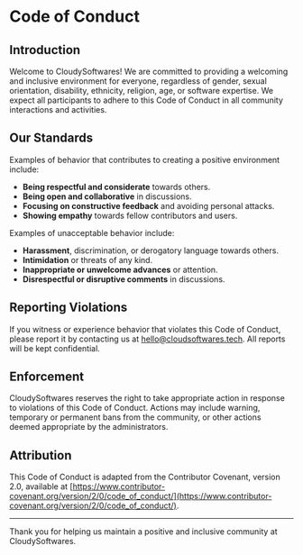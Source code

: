 # Code of Conduct

## Introduction

Welcome to CloudySoftwares! We are committed to providing a welcoming and inclusive environment for everyone, regardless of gender, sexual orientation, disability, ethnicity, religion, age, or software expertise. We expect all participants to adhere to this Code of Conduct in all community interactions and activities.

## Our Standards

Examples of behavior that contributes to creating a positive environment include:

- **Being respectful and considerate** towards others.
- **Being open and collaborative** in discussions.
- **Focusing on constructive feedback** and avoiding personal attacks.
- **Showing empathy** towards fellow contributors and users.

Examples of unacceptable behavior include:

- **Harassment**, discrimination, or derogatory language towards others.
- **Intimidation** or threats of any kind.
- **Inappropriate or unwelcome advances** or attention.
- **Disrespectful or disruptive comments** in discussions.

## Reporting Violations

If you witness or experience behavior that violates this Code of Conduct, please report it by contacting us at [hello@cloudsoftwares.tech](mailto:hello@cloudsoftwares.tech). All reports will be kept confidential.

## Enforcement

CloudySoftwares reserves the right to take appropriate action in response to violations of this Code of Conduct. Actions may include warning, temporary or permanent bans from the community, or other actions deemed appropriate by the administrators.

## Attribution

This Code of Conduct is adapted from the Contributor Covenant, version 2.0, available at [https://www.contributor-covenant.org/version/2/0/code_of_conduct/](https://www.contributor-covenant.org/version/2/0/code_of_conduct/).

---

Thank you for helping us maintain a positive and inclusive community at CloudySoftwares.

